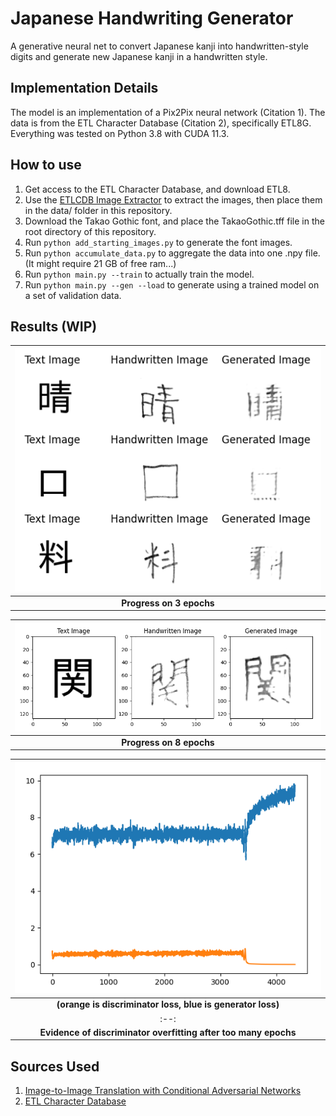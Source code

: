 # Japanese Handwriting Generator
A generative neural net to convert Japanese kanji into handwritten-style digits and generate new Japanese kanji in a handwritten style.

## Implementation Details
The model is an implementation of a Pix2Pix neural network (Citation 1). The data is from the ETL Character Database (Citation 2), specifically ETL8G. Everything was tested on Python 3.8 with CUDA 11.3.

## How to use
1. Get access to the ETL Character Database, and download ETL8.
2. Use the [ETLCDB Image Extractor](https://github.com/choo/etlcdb-image-extractor) to extract the images, then place them in the data/ folder in this repository.
3. Download the Takao Gothic font, and place the TakaoGothic.tff file in the root directory of this repository.
4. Run `python add_starting_images.py` to generate the font images.
5. Run `python accumulate_data.py` to aggregate the data into one .npy file. (It might require 21 GB of free ram...)
6. Run `python main.py --train` to actually train the model.
6. Run `python main.py --gen --load` to generate using a trained model on a set of validation data.

## Results (WIP)
| ![Epoch 3](epoch3.png) |
|:--:|
| <b>Progress on 3 epochs</b>|

| ![Epoch 8](epoch8.png) |
|:--:|
| <b>Progress on 8 epochs</b>|

| ![Discriminator Overfit](discriminator_overfit.png) |
|:--:|
| <b>(orange is discriminator loss, blue is generator loss)</b>|
|:--:|
| <b>Evidence of discriminator overfitting after too many epochs</b>|

## Sources Used
1. [Image-to-Image Translation with Conditional Adversarial Networks](https://arxiv.org/abs/1611.07004)
2. [ETL Character Database](http://etlcdb.db.aist.go.jp/)